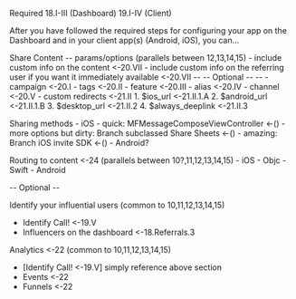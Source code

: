 <!--- App Content Share With Deeplink -->
<!--- Mostly done, fill in references, Android sharing?, routing examples -->

Required
18.I-III (Dashboard)
19.I-IV (Client)

After you have followed the required steps for configuring your app on the Dashboard and in your client app(s) (Android, iOS), you can...

Share Content -- params/options (parallels between 12,13,14,15)
	- include custom info on the content <-20.VII
	- include custom info on the referring user if you want it immediately available <-20.VII
	-- -- Optional -- --
	- campaign <-20.I
	- tags <-20.II
	- feature <-20.III
	- alias <-20.IV
	- channel <-20.V
	- custom redirects <-21.II
		1. $ios_url <-21.II.1.A
		2. $android_url <-21.II.1.B
		3. $desktop_url <-21.II.2
		4. $always_deeplink <-21.II.3

Sharing methods
	- iOS
		- quick: MFMessageComposeViewController <-()
		- more options but dirty: Branch subclassed Share Sheets <-()
		- amazing: Branch iOS invite SDK <-()
	- Android?

Routing to content <-24 (parallels between 10?,11,12,13,14,15)
	- iOS
		- Objc
		- Swift
	- Android

-- Optional --

Identify your influential users (common to 10,11,12,13,14,15)
- Identify Call! <-19.V
- Influencers on the dashboard <-18.Referrals.3

Analytics <-22 (common to 10,11,12,13,14,15)
- [Identify Call! <-19.V] simply reference above section
- Events <-22
- Funnels <-22
